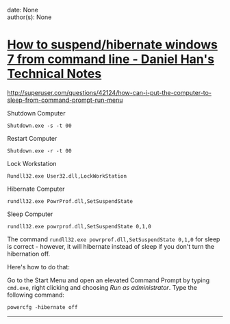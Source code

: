 
date: None  
author(s): None  

# [How to suspend/hibernate windows 7 from command line - Daniel Han's Technical Notes](https://sites.google.com/site/xiangyangsite/home/technical-tips/windows-tips/how-to-suspend-hibernate-windows-7-from-command-line)

<http://superuser.com/questions/42124/how-can-i-put-the-computer-to-sleep-from-command-prompt-run-menu>

Shutdown Computer
    
    
    Shutdown.exe -s -t 00
    

Restart Computer
    
    
    Shutdown.exe -r -t 00
    

Lock Workstation
    
    
    Rundll32.exe User32.dll,LockWorkStation
    

Hibernate Computer
    
    
    rundll32.exe PowrProf.dll,SetSuspendState
    

Sleep Computer
    
    
    rundll32.exe powrprof.dll,SetSuspendState 0,1,0

The command `rundll32.exe powrprof.dll,SetSuspendState 0,1,0` for sleep is correct - however, it will hibernate instead of sleep if you don't turn the hibernation off.

Here's how to do that:

Go to the Start Menu and open an elevated Command Prompt by typing `cmd.exe`, right clicking and choosing _Run as administrator_. Type the following command:
    
    
    powercfg -hibernate off  
  
---

